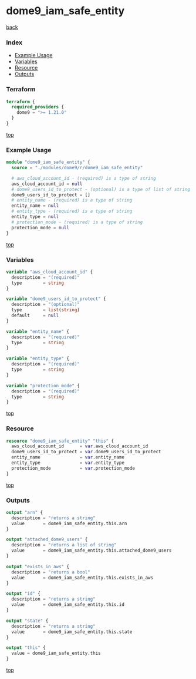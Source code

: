# dome9_iam_safe_entity

[back](../dome9.md)

### Index

- [Example Usage](#example-usage)
- [Variables](#variables)
- [Resource](#resource)
- [Outputs](#outputs)

### Terraform

```terraform
terraform {
  required_providers {
    dome9 = ">= 1.21.0"
  }
}
```

[top](#index)

### Example Usage

```terraform
module "dome9_iam_safe_entity" {
  source = "./modules/dome9/r/dome9_iam_safe_entity"

  # aws_cloud_account_id - (required) is a type of string
  aws_cloud_account_id = null
  # dome9_users_id_to_protect - (optional) is a type of list of string
  dome9_users_id_to_protect = []
  # entity_name - (required) is a type of string
  entity_name = null
  # entity_type - (required) is a type of string
  entity_type = null
  # protection_mode - (required) is a type of string
  protection_mode = null
}
```

[top](#index)

### Variables

```terraform
variable "aws_cloud_account_id" {
  description = "(required)"
  type        = string
}

variable "dome9_users_id_to_protect" {
  description = "(optional)"
  type        = list(string)
  default     = null
}

variable "entity_name" {
  description = "(required)"
  type        = string
}

variable "entity_type" {
  description = "(required)"
  type        = string
}

variable "protection_mode" {
  description = "(required)"
  type        = string
}
```

[top](#index)

### Resource

```terraform
resource "dome9_iam_safe_entity" "this" {
  aws_cloud_account_id      = var.aws_cloud_account_id
  dome9_users_id_to_protect = var.dome9_users_id_to_protect
  entity_name               = var.entity_name
  entity_type               = var.entity_type
  protection_mode           = var.protection_mode
}
```

[top](#index)

### Outputs

```terraform
output "arn" {
  description = "returns a string"
  value       = dome9_iam_safe_entity.this.arn
}

output "attached_dome9_users" {
  description = "returns a list of string"
  value       = dome9_iam_safe_entity.this.attached_dome9_users
}

output "exists_in_aws" {
  description = "returns a bool"
  value       = dome9_iam_safe_entity.this.exists_in_aws
}

output "id" {
  description = "returns a string"
  value       = dome9_iam_safe_entity.this.id
}

output "state" {
  description = "returns a string"
  value       = dome9_iam_safe_entity.this.state
}

output "this" {
  value = dome9_iam_safe_entity.this
}
```

[top](#index)